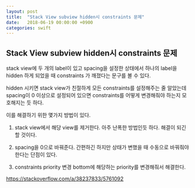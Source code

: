 ```yaml
---
layout: post
title:  "Stack View subview hidden시 constraints 문제"
date:   2018-06-19 00:00:00 +0900
categories: swift
---
```


## Stack View subview hidden시 constraints 문제

stack view에 두 개의 label이 있고 spacing을 설정한 상태에서
하나의 label을 hidden 하게 되었을 때 constraints 가 깨졌다는 문구를 볼 수 있다.

hidden 시키면 stack view가 친절하게 모든 constraints를 설정해주는 줄 알았는데
spacing이 0 이상으로 설정되어 있으면 constraints를 어떻게 변경해줘야 하는지 모호해지는 듯 하다.

이를 해결하기 위한 몇가지 방법이 있다.

1. stack view에서 해당 view를 제거한다.
아주 난폭한 방법인듯 하다. 해결이 되긴 할 것이다.

2. spacing을 0으로 바꿔준다.
간편하긴 하지만 상태가 변했을 때 수동으로 바꿔줘야 한다는 단점이 있다.

3. constraints priority 변경
bottom에 해당하는 priority를 변경해줘서 해결한다.

https://stackoverflow.com/a/38237833/5761092
